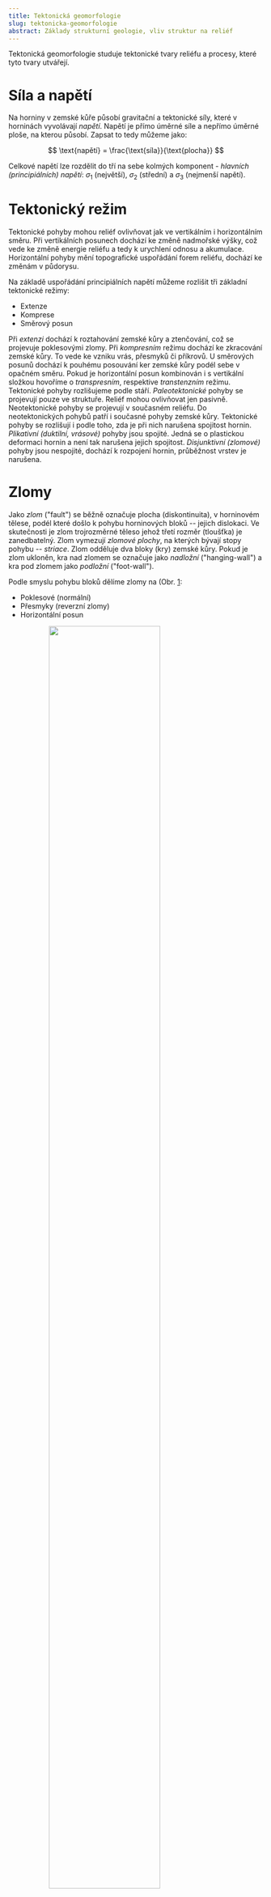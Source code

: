 ```yaml
---
title: Tektonická geomorfologie
slug: tektonicka-geomorfologie
abstract: Základy strukturní geologie, vliv struktur na reliéf
---
```




Tektonická geomorfologie studuje tektonické tvary reliéfu a procesy,
které tyto tvary utvářejí.

# Síla a napětí

Na horniny v zemské kůře působí gravitační a tektonické síly, které v horninách vyvolávají *napětí*. Napětí je přímo úměrné síle a nepřímo úměrné ploše, na kterou působí. Zapsat to tedy můžeme jako:

$$
\text{napětí} = \frac{\text{síla}}{\text{plocha}}
$$

Celkové napětí lze rozdělit do tří na sebe kolmých komponent - *hlavních (principiálních) napětí*: $\sigma_{1}$ (největší), $\sigma_{2}$ (střední) a $\sigma_{3}$ (nejmenší napětí).

# Tektonický režim

Tektonické pohyby mohou reliéf ovlivňovat jak ve vertikálním i horizontálním směru. Při vertikálních posunech dochází ke změně nadmořské výšky, což vede ke změně energie reliéfu a tedy k urychlení odnosu a akumulace. Horizontální pohyby mění topografické  uspořádání forem reliéfu, dochází ke změnám v půdorysu.

Na základě uspořádání principiálních napětí můžeme rozlišit tři základní tektonické režimy:
-   Extenze
-   Komprese
-   Směrový posun

Při *extenzi* dochází k roztahování zemské kůry a ztenčování, což se projevuje poklesovými zlomy. Při *kompresním* režimu dochází ke zkracování zemské kůry. To vede ke vzniku vrás, přesmyků či příkrovů. U směrových posunů dochází k pouhému posouvání ker zemské kůry podél sebe v opačném směru. Pokud je horizontální posun kombinován i s vertikální složkou hovoříme o *transpresním*, respektive *transtenzním* režimu.
Tektonické pohyby rozlišujeme podle stáří. *Paleotektonické* pohyby se projevují pouze ve struktuře. Reliéf mohou ovlivňovat jen pasivně. Neotektonické pohyby se projevují v současném reliéfu. Do neotektonických pohybů patří i současné pohyby zemské kůry.
Tektonické pohyby se rozlišují i podle toho, zda je při nich narušena spojitost hornin. *Plikativní (duktilní, vrásové)* pohyby jsou spojité. Jedná se o plastickou deformaci hornin a není tak narušena jejich spojitost. *Disjunktivní (zlomové)* pohyby jsou nespojité, dochází k rozpojení hornin, průběžnost vrstev je narušena.

# Zlomy

Jako *zlom* ("fault") se běžně označuje plocha (diskontinuita), v horninovém tělese, podél které došlo k pohybu horninových bloků --
jejich dislokaci. Ve skutečnosti je zlom trojrozměrné těleso jehož třetí rozměr (tloušťka) je zanedbatelný. Zlom vymezují *zlomové plochy*, na kterých bývají stopy pohybu -- *striace*. Zlom odděluje dva bloky (kry) zemské kůry. Pokud je zlom ukloněn, kra nad zlomem se označuje jako *nadložní* ("hanging-wall") a kra pod zlomem jako *podložní* ("foot-wall").

Podle smyslu pohybu bloků dělíme zlomy na (Obr. [1](#fig:zlomy):
-   Poklesové (normální)
-   Přesmyky (reverzní zlomy)
-   Horizontální posun

<figure id="fig:zlomy">
<figure>
<img src="obrazky/tectonic/zlomy.png" style="width:80.0%" />
</figure>
<figcaption>Typy zlomů. A horizontální posun (levostranný), B pokles, C
přesmyk (upraveno podle USGS, volné dílo).</figcaption>
</figure>

## Typy zlomů

### Horizontální posun

*Horizontální (směrný) posun* (Obr.
[1](#fig:zlomy){reference="fig:zlomy" reference-type="ref"}A) je zlom
charakteristický horizontálním posunem bloků ve směru paralelním k
průběhu zlomu. Horizontální posuny velkých rozměrů se nazývají
transformní zlomy (viz desková tektonika).

Na základě směru posunu dělíme horizontální posun na pravostranný
(dextrální) a levostranný (sinistrální). Orientaci zlomu poznáme
jednoduše. Postavíme se čelem ke zlomu a směr určíme podle pohybu
protilehlé kry vůči našemu stanovišti Při pravostranném zlomu se
protilehlá kra hnula doprava, u levostranného zlomu je tomu naopak.

Horizontální posuny jsou seismicky nejaktivnější typ zlomů. Typickým
příkladem transformního zlomu je zlom San Andreas (Obr.
[2](#fig:san_andreas){reference="fig:san_andreas"
reference-type="ref"}).

<figure id="fig:san_andreas">
<figure>
<img src="obrazky/tectonic/san_andreas.jpg" />
</figure>
<figcaption>Pohled na zlom San Andreas, Carrizo Plain (autor Ian Kluft,
CC-SA 4.0)</figcaption>
</figure>

Horizontální posuny se v reliéfu projevují víceméně přímočarými liniemi,
jelikož jsou převážně vertikální. Směrným posunem dochází k ohybům
vodních toků.

Zřídkakdy je průběh zlomu zcela rovný. V místech ohybů tak dochází k
lokální extenzi *(transtenze)* nebo kompresi *(transprese)*. Extenzí
vznikají poklesy, tzv. *pull apart pánve*. Při kompresi dochází k
výzdvihu zemské kůry a vzniku *kompresních hřbetů*.

### Pokles

*Poklesové zlomy* ("normal fault") (Obr.
[1](#fig:zlomy){reference="fig:zlomy" reference-type="ref"}B,
[3](#fig:pokles){reference="fig:pokles" reference-type="ref"}) jsou
důsledkem extenze zemské kůry. Jsou charakteritické velkým sklonem
(50 °--60 °) vzhledem k povrchu. Poklesává nadložní kra. Tedy podložní
kra je ve vyšší pozici oproti nadložní kře.

Velké poklesové zlomy mají *listrický* tvar. To znamená, že jsou
konkávně zakřivené. S hloubkou se jejich sklon zmenšuje někdy až do
horizontální pozice. V případě zakřivených poklesových zlomů vznikají
oproti nim sekundární poklesové zlomy, které mají opačný směr sklonu a
smysl pohybu. Označují se jako tzv. *antitetické zlomy*.

<figure id="fig:pokles">
<figure>
<img src="obrazky/tectonic/pokles.jpg" />
</figure>
<figcaption>Příklad normálního (poklesového zlomu) v v souvrství La
Herradura. Lokace Morro Solar Lima, Peru (autor: Miguel Vera
León)</figcaption>
</figure>

### Přesmyk

*Přesmyk* ("reverse fault") (Obr. [1](#fig:zlomy){reference="fig:zlomy"
reference-type="ref"}C) je důsledkem komprese (zkracování) zemské kůry.
Se zkracováním narůstá mocnost kůry. Přesmyky jsou charakteristické
menším sklonem, který se pohybuje okolo 30 °. Nadložní kra se nasouvá na
podložní. Nadložní kra se tak nachází ve vyšší pozici než kra podložní.
Přesmyky dělíme na kerné, které jsou čistou střižnou deformací, a
vrásové, které vznikly přetrhnutím jednoho ramena vrásy.

### Násun

*Násun* ("thrust") je specifickým typem přesmyku. Úklon násunu je
zpravidla velice mírný až subhorizontální.

## Projev zlomů v reliéfu

### Zlomový svah

Nejběžnějším projevem vertikálního pohybu na zlomech je *zlomový sráz,
stupeň* ("fault scarp") (Obr.
[\[fig:faultscarp\]](#fig:faultscarp){reference="fig:faultscarp"
reference-type="ref"}). Zlomové stupně často vznikají při zemětřeseních
(koseismické pohyby). Dlouhodobou kumulací pohybů při zemětřeseních,
případně vytrvalým výzdvihem jedné kry (resp. poklesem druhé), tzv.
interseismickými pohyby, se vyvíjí *zlomový svah*. Okraje pohoří
vyzdvižených podél zlomů jsou charakteristické tzv. facetami. Jsou to
trojúhelníkové nebo lichoběžníkové plochy vzniklé rozčleněním a
přemodelováním zlomových svahů erozí (obr.
[\[fig:facety\]](#fig:facety){reference="fig:facety"
reference-type="ref"}). Jejich sklon je nižší, než sklon zlomových
svahů. Typicky se pohybuje mezi 25 °--35 °.

<figure class="figure">
  <img src="obrazky/tectonic/facety" alt="Ukázka vývoje zlomového okraje pohoří a vzniku facet. A: čerstvý zlomový svah; B: postupné zařezávání vodních toků (strže), přemodelování zlomového stupně; C,D: vyvinutá údolí a facety, opakovaný nebo intenzivní výzdvih udržuje zlomový svah (D); E: dlouhé období tektonického klidu, postupná denudace (převzato z \textcite{wallaceGeometryRatesChange1978})" />
  <figcaption>Ukázka vývoje zlomového okraje pohoří a vzniku facet. A: čerstvý zlomový svah; B: postupné zařezávání vodních toků (strže), přemodelování zlomového stupně; C,D: vyvinutá údolí a facety, opakovaný nebo intenzivní výzdvih udržuje zlomový svah (D); E: dlouhé období tektonického klidu, postupná denudace (převzato z {% cite wallaceGeometryRatesChange1978 %})</figcaption>
</figure>


<figure class="figure">
  <img src="obrazky/tectonic/fault_scarp.png" alt="Zlomový sráz, který vznikl při Yellowstonském zemětřesení v roce 1959. A fotografie pořízená těsně po události (autor J. R. Stacy, USGS, volné dílo/Public Domain). B Stupeň již částečně zhlazený difuzními procesy o 59 let později (autor James St. John, CC BY 2.0)." />
  <figcaption>Zlomový sráz, který vznikl při Yellowstonském zemětřesení v roce 1959. A fotografie pořízená těsně po události (autor J. R. Stacy, USGS, volné dílo/Public Domain). B Stupeň již částečně zhlazený difuzními procesy o 59 let později (autor James St. John, CC BY 2.0).</figcaption>
</figure>

Rychlost degradace zlomového srázu je daná především pevností dané
horniny. Větší rychlostí bude degradovat stupeň vzniklý v nezpevněných
sedimentech, než v pevných horninách. Dalším faktorem je intenzita
exogenních procesů, tedy jak intenzivně na sráz působí voda a podobně.

Rychlost pohybu na zlomu ovlivňuje podobu zlomových svahů. Zlomové svahy
na poklesových zlomech s rychlým pohybem mají výrazné a málo degradované
facety, údolí členící zlomový svah jsou úzká a hluboce zařezaná. Při
pomalém pohybu na zlomu jsou facety degradované, údolí zařezávající se
do podložní kry jsou široká a v předpolí se nachází velké, mírně
ukloněné výplavové kužely, do kterých je zaříznutý vodní tok.

Pohybem na zlomu může dojít k tomu, že na jedné straně zlomové plochy se
nacházejí méně odolné horniny, než na straně druhé. Jelikož eroze bude
postupovat rychleji v méně odolných horninách, může vzniknout nový svah
tzv. *svah na zlomové čáře*. Podle orientace nového svahu vůči zlomu jej
dělíme na tzv. resekventní svah, který má stejnou orientaci jako původní
zlomový svah, a obsekventní svah s opačnou orientací.

### Hrástě a prolomy

V soustavě paralelních zlomů vznikají hrástě a prolomy. *Hrásť*
("horst") je protáhlá vyvýšenina. Jedná se o kru, která je vůči svému
okolí nejvyšší. Hrástě mohou vznikat výzdvihem kry -- je tedy omezena
přesmyky, které mají úklon pod vyzdviženou kru. Tento typ hrástí
označujeme jako *automorfní hrástě*. Hrástě, které vznikly poklesem
okolních ker (tedy její omezení je poklesovými zlomy), se nazývají
*xenomorfní hrástě*.

Protáhlé sníženiny omezené poklesovými zlomy se nazývají *prolomy*
("graben"). Prolomy jsou také označovány jako *riftová údolí*. Pokud je
sníženina omezená jedním velkým listrickým zlomem na jedné straně a
případnými kompenzčními antetickými zlomy na druhé, hovoříme o tzv.
*polo-prolomech* ("half-graben"). V prolomech a poloprolomech se ukládá
velké množství sedimentů z okolních elevací. Mocnost sedimentů může být
enormní - až v řádu kilometrů.

Taktéž může nastat, že se jedna kra ukloní -- na jedné straně dojde k
jejímu poklesu, na opačné pak k výzdvihu.

### Projevy horizontálních pohybů

Horizontální pohyby mohou ovlivnňovat reliéf pasivně tím, že bude
docházet k selektivní erozi podél tektonicky oslabených hornin. Aktivní
ovlivnění reliéfu horizontálními pohyby se projevuje v dislokaci
geomorfologických a jiných krajiných prvků. Dochází tak ke zmenám v
půdorysu. Nejvíce je to patrné na geomorfologických sítích (vodní toky).

Jedním z důsledků horizontálního posunu může být například posunutí
průběhu hřbetů a údolí.

### Příkrovy

*Příkrovy* ("nappes") jsou rozsáhlá tělesa přesunutá podél násunových
zlomů na vzdálenost minimálně 5 km. Běžně se jedná ale o přesuny až na
vzdálenost desítek kilometrů. Příkrov (přesunuté těleso) se označuje
jako *alochton*, stabilní podloží je *autochton*.

# Pukliny

*Pukliny* ("joints") jsou diskontinuity podél kterých nedošlo k pohybu
nebo byl neznatelný. Pukliny jsou nejrozšířenějším typem diskontinuit.
Jejich klasifikace je založená na základě celé řady kritérií (tvar,
velikost, frekvence,\...). Pukliny mohou být systematické (systém
subparalelních puklin) a nesystematické (nepravidelné, zakřivené).

Pukliny mohou pasivně ovlivňovat vývoj reliéfu, jelikož to jsou místa
oslabení horninového masivu. Může jimi například snadno pronikat voda a
urychlovat zvětrávání a erozi horniny. Pěkně je tento vliv puklinových
systémů na reliéf vidět u pískovcových skalních měst. Soutěsky se
vyvíjejí podél jednotlivých puklinových systémů, na kterých koncentruje
erozní činnost.

# Vrásy

*Vrásy* ("folds") vznikají duktilní deformací hornin. Jedná se o spojité
tektonické struktury. K vrásnění dochází při kompresním režimu, kdy se
ohybem planárních struktur hornin (např. vrstev) zkracuje zemská kůra.
Jednoduché prohnutí vrstev je označováno jako *flexura*. Narozdíl od
vrás mohou flexury vznikat i v extenzním režimu. Vrásy jsou často ve
spojení se zlomy.

Rozlišujeme *antiklinálu*, což je část, která je vyklenutá vzhůru a
*synklinálu*, jejíž vyklenutí je směrem dolů. Část, která spojuje
antiklinálu a synklinálu, se nazývá *rameno vrásy* nebo také křídlo
vrásy.

<figure id="fig:foldparts">
<figure>
<img src="obrazky/tectonic/fold_parts.png" />
</figure>
<figcaption>Části vrásy (Upraveno podle Brews Ohare, CC BY-SA
3.0)</figcaption>
</figure>

Vrásy dělíme podle osní roviny na:
-   vzpřímené
-   ukloněné
-   převrácené
-   ležaté

Další dělení vrás je podle sevřenosti jejich ramen:
-   rozevřené
-   otevřené
-   sevřené
-   zavřené
-   izoklinální

Vrásy také můžeme rozdělit na symetrické a nesymetrické. V případě
prohnuté osy vrásy hovoříme o tzv. brachyantiklinálách a
brachysynklinálách.

## Izometrické vrásy

Specifickou formou vrás jsou tzv. izometrické vrásy. Jedná se o vrásové
struktury, které nejsou protažené jedním směrem.

Synklinální sníženiny oválného až kruhovitého půdorysu se nazývají
*pánve*. Výraznost pánevních oblastí je daná velikostí prohnutí vrstev
(čím větší, tím je pánve výraznější) a na míře zaplnění pánve sedimenty.
Na okrajích pánví lze nalézt asymetrické hřbety -- kuesty (viz dále).

Vyklenutím hornin vzhůru vznikají *klenby*. Jedná se o velká tělesa
oválného až kruhového půdorysu. Klenby mohou vznikat intruzí magmatu
mezi vrstevní plochy, což způsobuje vyklenutí nadložních vrstev. V
takovém případě se jedná o *klenby s krystalickým jádrem*. *Sedimentární
klenba* nemá krystalické jádro, vzniká prostým prohntím sedimentárních
hornin v důsledku bočních tlaků. K vyklenutí může dojít také kvůli
intruzím solných diapirů působením hydrostatických nebo tektonických
tlaků. Vznikají tak *solné klenby*.

## Projev vrás v reliéfu

Vztah mezi zvrásněným podložím a georeliéfem může nabývat celé řady
podob. Vrásy vytvářejí *vrásová pohoří*. Vazba mezi reliéfem a
strukturou může být *přímá* -- v místě antiklinály se nachází hřbet a v
místě synklinály údolí.

Jednoduchá vrásová pohoří jsou tvořená vrásami, které mají jen minimálně
zvlněné osy. Tvoří paralelně probíhající soustavu hřbetů a údolí. Takový
typ pohoří je označován jako jurský typ reliéfu (podle pohoří Jura ve
Švýcarsku). Dalším příkladem je pohoří Zagros v Íránu (Obr.
[5](#fig:zagros){reference="fig:zagros" reference-type="ref"}).

Při značném zvlnění os vrás, vznikají složitá vrásová pohoří tvořená
soustavou brachyantiklinál a brachysynklinál. Tento typ se označuje jako
Apalačský podle pohoří v USA (Obr.
[6](#fig:apalachian){reference="fig:apalachian" reference-type="ref"}).

<figure id="fig:zagros">
<img src="obrazky/tectonic/zagros.jpg" />
<figcaption>Pohoří Zagros (zdroj Google Earth)</figcaption>
</figure>

<figure id="fig:apalachian">
<img src="obrazky/tectonic/apalachian.jpg" />
<figcaption>Apalačské pohoří v USA (zdroj Google Earth)</figcaption>
</figure>

Velice často je s vrásami spojená tzv. *inverze reliéfu*. Horniny v ose
antiklinály jsou značně tektonicky porušené (rozpukané), jsou tedy i
náchylnější k erozi. Dlouhodobým vývojem reliéfu tak dochází k
oderodování antiklinály a vzniku *antiklinálního údolí*, kdežto v
místech synklinál je z důvodu pomalejší eroze elevace.

# Strukturní reliéf
<figure>
	<img src="obrazky/tectonic/strukturni_tvary.png" style="width:100.0%">
	<figcaption>Strukturní reliéf -- tvary na horizontálních a ukloněných vrstvách. Horizontální vrstvy -- strukturní tabule, stolová hora a odlehlík. Ukloněné vrstvy -- kuesta, homoklinální hřbet a kozí hřbet. Označené jsou i základní typy vodních toků. Konsekventní -- ve směru sklonu vrstev, subsekventní -- po směru vrstev a obsekventní -- proti směru sklonu vrstev. Tmavě šedé pásy vyznačují polohy odolných hornin (upraveno podle <span class="citation" data-cites="huggettFundamentalsGeomorphology2007"></span>).</figcaption>
	<label for="fig:strukturnitvary">fig:strukturnitvary</label>
</figure>

## Horizontálně uložené vrstvy

Sedimentární horniny, které nebyly postižené vrásněním mají zpravidla
horizontálně až subhorizontálně uložené vrstvy. Fluviální erozí a
svahovými procesy se v takových oblastech vyvíjí *strukturní tabule*
(*plateaux*), což jsou rozsáhlé ploché elevace, které jsou od svého
okolí oddělené strmými svahy. Postupným rozrušováním tabule vznikají
plošně menší *stolové hory* (*mesa*), *svědecké vrchy* až *odlehlíky*
(*butte*) a úzké, vysoké *skalní jehly* (*pinnacles)*. Důležitou
podmínkou je přítomnost odolnějších hornin v nadloží (*caprock*), které
brání celkové erozi (Obr.
[\[fig:strukturnitvary\]](#fig:strukturnitvary){reference="fig:strukturnitvary"
reference-type="ref"}).

V oblastech, kde je časté střídání tvrdých (odolných) a měkkých (málo
odolných) vrstev, se vyvíjejí *strukturní stupňoviny*. Kdy odolné vrstvy
tvoří stupně -- *strukturní terasy*.

## Ukloněné vrstvy

Na ukloněných horninách (do 7 °), které mají různou odolnost, se
vyvíjejí asymetrické hřbety -- *kuesty* (Obr.
[\[fig:strukturnitvary\]](#fig:strukturnitvary){reference="fig:strukturnitvary"
reference-type="ref"}). Čelo kuesty je strmé a vzniklo erozí ukloněných
vrstev. Týlní svah je mírný a odpovídá sklonu vrstev ("dipslope").
Kuesty se často nacházejí ve skupinách a jejich počet odpovídá počtu
odolných vrstev.

Při větším sklonu vrstev (7 °--40 °) vznikají asymetrické hřbety
označované jako *homoklinální*. Při sklonu nad 40 ° pak *kozí hřbety*,
které mohou být v příčnem profilu již symetrické (Obr.
[\[fig:strukturnitvary\]](#fig:strukturnitvary){reference="fig:strukturnitvary"
reference-type="ref"}).

Kontrolní a klíčové otázky, na které bychom měli znát odpověď
-   Jak odlišíme nadložní a podložní kru?
-   K čemu dochází z hlediska mocnosti zemské kůry při poklesu a co při
    násunu?
-   Jakým způsobem mohou zlomy s horizontální složkou pohybu ovlivnit
    říční síť?
-   Vysvětlete inverzi reliéfu. Proč k ní dochází?
-   Jakým způsobem ovlivňuje uložení sedimentárních hornin georeliéf?

Další klíčové pojmy k zapamatování 
- zlom
- puklina
- vrása 
- přesmyk
- pokles násun\
mesa & kuesta\
kozí hřbet & inverze reliéfu\


# Zdroje 
{% bibliography --cited %}